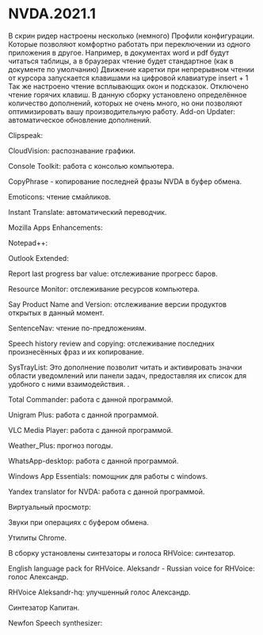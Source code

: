 # NVDA.2021.1

В скрин ридер настроены несколько (немного) Профили конфигурации.
Которые позволяют комфортно работать при переключении из одного приложения в другое.
Например, в документах word и pdf будут читаться таблицы,
а в браузерах чтение будет стандартное (как в документе по умолчанию)
Движение каретки при непрерывном чтении от курсора запускается клавишами на цифровой клавиатуре
insert + 1
Так же настроено чтение всплывающих окон и подсказок.
Отключено чтение горячих клавиш.
В данную сборку установлено определённое количество дополнений,
которых не очень много, но они позволяют оптимизировать вашу производительную работу.
Add-on Updater: автоматическое обновление дополнений.

Clipspeak:

CloudVision: распознавание графики.

Console Toolkit: работа с консолью компьютера.

CopyPhrase - копирование последней фразы NVDA в буфер обмена.

Emoticons: чтение смайликов.

Instant Translate: автоматический переводчик.

Mozilla Apps Enhancements:

Notepad++:

Outlook Extended:

Report last progress bar value: отслеживание прогресс баров.

Resource Monitor: отслеживание ресурсов компьютера.

Say Product Name and Version: отслеживание версии продуктов открытых в данный момент.

SentenceNav: чтение по-предложениям.

Speech history review and copying: отслеживание последних произнесённых фраз и их копирование.

SysTrayList: Это дополнение позволит читать и активировать значки области уведомлений или панели задач, предоставляя их список для удобного с ними взаимодействия. .

Total Commander: работа с данной программой.

Unigram Plus: работа с данной программой.

VLC Media Player: работа с данной программой.

Weather_Plus: прогноз погоды.

WhatsApp-desktop: работа с данной программой.

Windows App Essentials: помощник для работы с windows.

Yandex translator for NVDA: работа с данной программой.

Виртуальный просмотр:

Звуки при операциях с буфером обмена.

Утилиты Chrome.

В сборку установлены синтезаторы и голоса
RHVoice: синтезатор.

English language pack for RHVoice.
Aleksandr - Russian voice for RHVoice: голос Александр.

RHVoice Aleksandr-hq: улучшенный голос Александр.

Синтезатор Капитан.

Newfon Speech synthesizer:
